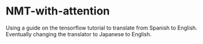 # NMT-with-attention
Using a guide on the tensorflow tutorial to translate from Spanish to English. Eventually changing the translator to Japanese to English.
